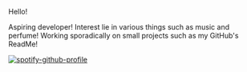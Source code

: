 Hello!

Aspiring developer! Interest lie in various things such as music and perfume!
Working sporadically on small projects such as my GitHub's ReadMe!

[![spotify-github-profile](https://spotify-github-profile.vercel.app/api/view?uid=hoang-khang.le&cover_image=true&theme=novatorem&bar_color=53b14f&bar_color_cover=true)](https://github.com/kittinan/spotify-github-profile)
